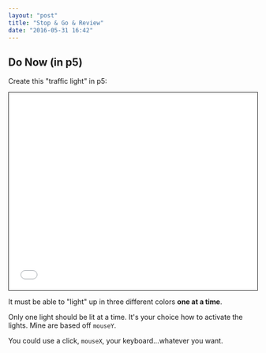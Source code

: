 ```yaml
---
layout: "post"
title: "Stop & Go & Review"
date: "2016-05-31 16:42"
---
```


## Do Now (in p5)

Create this "traffic light" in p5:

<iframe src="{{ site.baseurl }}/Code_Examples/TrafficLight" width="100%" height="400px" style="border:solid 1px"></iframe>

It must be able to "light" up in three different colors **one at a time**.

Only one light should be lit at a time.
It's your choice how to activate the lights. Mine are based off `mouseY`.

You could use a click, `mouseX`, your keyboard...whatever you want.
